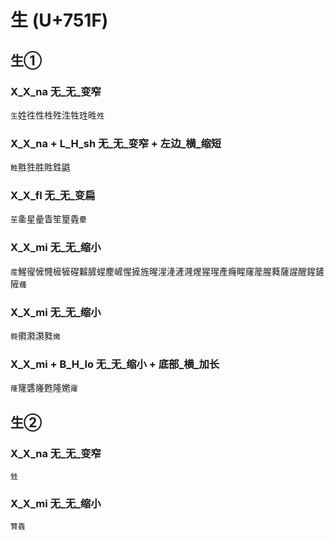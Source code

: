 # 生 (U+751F)

## 生① 

### X_X_na 无_无_变窄
`生`姓徃性栍殅泩牲珄甠`夝`

### X_X_na + L_H_sh 无_无_变窄 + 左边_横_缩短
`鮏`㽒狌胜貹鉎鼪

### X_X_fl 无_无_变扁
`苼`㚅星曐眚笙篂㽓`㽮`

### X_X_mi 无_无_缩小
`産`鯹㝭㦃㦕㯆㹌䃏䊲䐮䗌䴤嵼惺摌旌暒湦湰滻漋煋猩瑆產癃睲窿簅腥蕤薩謃醒鍟鏟隡`虄`

### X_X_mi 无_无_缩小
`㽔`㣸㶋㶙甤`嬔`

### X_X_mi + B_H_lo 无_无_缩小 + 底部_横_加长
`蕯`㝫䃧嶐甦隆嬎`霳`

## 生②

### X_X_na 无_无_变窄
`甡`

### X_X_mi 无_无_缩小
`甧㽓`
